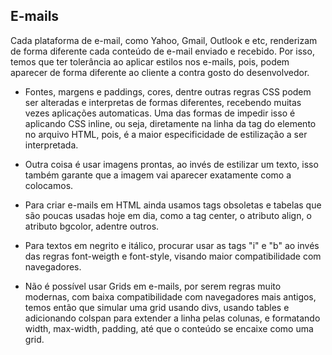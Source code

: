 ## E-mails

Cada plataforma de e-mail, como Yahoo, Gmail, Outlook e etc, renderizam de forma diferente
cada conteúdo de e-mail enviado e recebido. Por isso, temos que ter tolerância ao aplicar estilos
nos e-mails, pois, podem aparecer de forma diferente ao cliente a contra gosto do desenvolvedor.

- Fontes, margens e paddings, cores, dentre outras regras CSS podem ser alteradas e interpretas de
formas diferentes, recebendo muitas vezes aplicações automaticas. Uma das formas de impedir isso é aplicando CSS inline,
ou seja, diretamente na linha da tag do elemento no arquivo HTML, pois, é a maior especificidade de estilização a ser interpretada.

- Outra coisa é usar imagens prontas, ao invés de estilizar um texto, isso também garante que a imagem vai aparecer exatamente
como a colocamos.

- Para criar e-mails em HTML ainda usamos tags obsoletas e tabelas que são poucas usadas hoje em dia, como a tag center,
o atributo align, o atributo bgcolor, adentre outros.

- Para textos em negrito e itálico, procurar usar as tags "i" e "b" ao invés das regras font-weigth e font-style, visando
maior compatibilidade com navegadores.

- Não é possível usar Grids em e-mails, por serem regras muito modernas, com baixa compatibilidade com navegadores mais antigos,
temos então que simular uma grid usando divs, usando tables e adicionando colspan para extender a linha pelas colunas, e formatando
width, max-width, padding, até que o conteúdo se encaixe como uma grid.